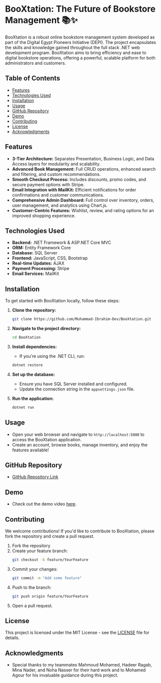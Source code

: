 # BooXtation: The Future of Bookstore Management 📚✨

BooXtation is a robust online bookstore management system developed as part of the Digital Egypt Pioneers Initiative (DEPI). The project encapsulates the skills and knowledge gained throughout the full stack .NET web development program. BooXtation aims to bring efficiency and ease to digital bookstore operations, offering a powerful, scalable platform for both administrators and customers.

## Table of Contents
- [Features](#features)
- [Technologies Used](#technologies-used)
- [Installation](#installation)
- [Usage](#usage)
- [GitHub Repository](#github-repository)
- [Demo](#demo)
- [Contributing](#contributing)
- [License](#license)
- [Acknowledgments](#acknowledgments)

## Features

- **3-Tier Architecture:** Separates Presentation, Business Logic, and Data Access layers for modularity and scalability.
- **Advanced Book Management:** Full CRUD operations, enhanced search and filtering, and custom recommendations.
- **Smooth Checkout Process:** Includes discounts, promo codes, and secure payment options with Stripe.
- **Email Integration with MailKit:** Efficient notifications for order confirmations and customer communications.
- **Comprehensive Admin Dashboard:** Full control over inventory, orders, user management, and analytics using Chart.js.
- **Customer-Centric Features:** Wishlist, review, and rating options for an improved shopping experience.

## Technologies Used

- **Backend:** .NET Framework & ASP.NET Core MVC
- **ORM:** Entity Framework Core
- **Database:** SQL Server
- **Frontend:** JavaScript, CSS, Bootstrap
- **Real-time Updates:** AJAX
- **Payment Processing:** Stripe
- **Email Services:** MailKit

## Installation

To get started with BooXtation locally, follow these steps:

1. **Clone the repository:**
   ```bash
   git clone https://github.com/Muhammad-Ibrahim-Dev/BooXtation.git
   ```

2. **Navigate to the project directory:**
   ```bash
   cd BooXtation
   ```

3. **Install dependencies:**
   - If you're using the .NET CLI, run:
   ```bash
   dotnet restore
   ```

4. **Set up the database:**
   - Ensure you have SQL Server installed and configured.
   - Update the connection string in the `appsettings.json` file.

5. **Run the application:**
   ```bash
   dotnet run
   ```

## Usage

- Open your web browser and navigate to `http://localhost:5000` to access the BooXtation application.
- Create an account, browse books, manage inventory, and enjoy the features available!

## GitHub Repository

- [GitHub Repository Link](https://github.com/Muhammad-Ibrahim-Dev/BooXtation)

## Demo

- Check out the demo video [here](link-to-your-demo-video).

## Contributing

We welcome contributions! If you'd like to contribute to BooXtation, please fork the repository and create a pull request.

1. Fork the repository
2. Create your feature branch:
   ```bash
   git checkout -b feature/YourFeature
   ```
3. Commit your changes:
   ```bash
   git commit -m "Add some feature"
   ```
4. Push to the branch:
   ```bash
   git push origin feature/YourFeature
   ```
5. Open a pull request.

## License

This project is licensed under the MIT License - see the [LICENSE](LICENSE) file for details.

## Acknowledgments

- Special thanks to my teammates Mahmoud Mohamed, Hadeer Ragab, Mina Nader, and Noha Nasser for their hard work and to Mohamed Agour for his invaluable guidance during this project.
